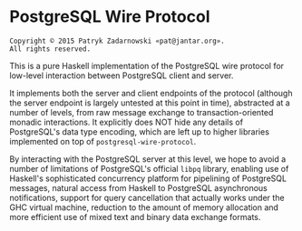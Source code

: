 PostgreSQL Wire Protocol
========================

    Copyright © 2015 Patryk Zadarnowski «pat@jantar.org».
    All rights reserved.

This is a pure Haskell implementation of the PostgreSQL wire protocol
for low-level interaction between PostgreSQL client and server.

It implements both the server and client endpoints of the protocol
(although the server endpoint is largely untested at this point in time),
abstracted at a number of levels, from raw message exchange to
transaction-oriented monadic interactions. It explicitly does NOT
hide any details of PostgreSQL's data type encoding, which are left
up to higher libraries implemented on top of `postgresql-wire-protocol`.

By interacting with the PostgreSQL server at this level, we hope to
avoid a number of limitations of PostgreSQL's official `libpq` library,
enabling use of Haskell's sophisticated concurrency platform for
pipelining of PostgreSQL messages, natural access from Haskell
to PostgreSQL asynchronous notifications, support for query
cancellation that actually works under the GHC virtual machine,
reduction to the amount of memory allocation and more efficient
use of mixed text and binary data exchange formats.

